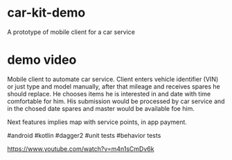 # car-kit-demo
A prototype of mobile client for a car service 

# demo video


Mobile client to automate car service. Client enters vehicle identifier (VIN) or just type and model manually, after that mileage and receives spares he should replace. He chooses items he is interested in and date with time comfortable for him. His submission would be processed by car service and in the chosed date spares and master would be available foe him.

Next features implies map with service points, in app payment.

#android #kotlin #dagger2 #unit tests #behavior tests

https://www.youtube.com/watch?v=m4n1sCmDv6k
